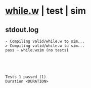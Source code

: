 # [while.w](../../../../../examples/tests/valid/while.w) | test | sim

## stdout.log
```log
- Compiling valid/while.w to sim...
✔ Compiling valid/while.w to sim...
pass ─ while.wsim (no tests)
 




Tests 1 passed (1) 
Duration <DURATION>

```

